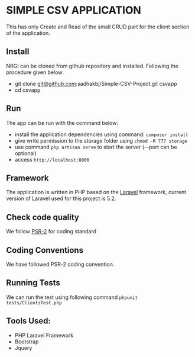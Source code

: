 # SIMPLE CSV APPLICATION
This has only Create and Read of the small CRUD part for the client section of the application.

## Install

NRGI can be cloned from github repository and installed. Following the procedure given below:

* git clone git@github.com:sadhakbj/Simple-CSV-Project.git csvapp
* cd csvapp

## Run

The app can be run with the command below:

* install the application dependencies using command: `composer install`
* give write permission to the storage folder using `chmod -R 777 storage`
* use command `php artisan serve` to start the server (--port can be optional)
* access `http://localhost:8000`

## Framework

The application is written in PHP based on the [Laravel](http://laravel.com) framework, current version of Laravel 
used for this project is 5.2.
 
## Check code quality

We follow [PSR-2](https://github.com/php-fig/fig-standards/blob/master/accepted/PSR-2-coding-style-guide.md) for 
coding standard  

## Coding Conventions

We have followed PSR-2 coding convention.

## Running Tests

We can run the test using following command `phpunit tests/ClientsTest.php`

## Tools Used:

* PHP Laravel Framework
* Bootstrap 
* Jquery